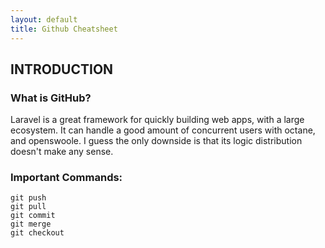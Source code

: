 ```yaml
---
layout: default
title: Github Cheatsheet
---
```


<h2>INTRODUCTION</h2>

<h3>What is GitHub?</h3>
<p>Laravel is a great framework for quickly building web apps, with a large ecosystem. It can handle a good amount of concurrent users with octane, and openswoole. I guess the only downside is that its logic distribution doesn't make any sense.</p>

<h3>Important Commands:</h3>
<div class="codesnippet-wrapper">
  <div class="line-numbers">
</div>
<pre class="codesnippet">
<code>git push
git pull
git commit
git merge
git checkout</code></pre></div>
